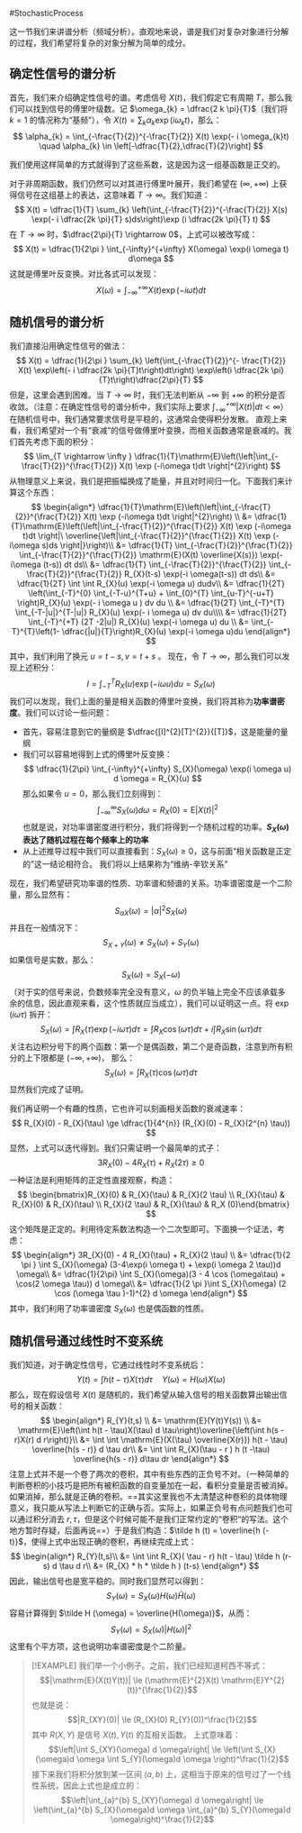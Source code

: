 #StochasticProcess 

这一节我们来讲谱分析（频域分析）。直观地来说，谱是我们对复杂对象进行分解的过程，我们希望将复杂的对象分解为简单的成分。


## 确定性信号的谱分析
首先，我们来介绍确定性信号的谱。考虑信号 $X(t)$，我们假定它有周期 $T$，那么我们可以找到信号的傅里叶级数。记 $\omega_{k} = \dfrac{2 k \pi}{T}$（我们将 $k=1$ 的情况称为“基频”），令 $X (t)  = \sum_{k} \alpha_{k} \exp( i \omega_{k} t)$，那么：
$$
\alpha_{k} = \int_{-\frac{T}{2}}^{-\frac{T}{2}}  X(t) \exp(- i \omega_{k}t) \quad \alpha_{k} \in \left[-\dfrac{T}{2},\dfrac{T}{2}\right]
$$

我们使用这样简单的方式就得到了这些系数，这是因为这一组基函数是正交的。

对于非周期函数，我们仍然可以对其进行傅里叶展开，我们希望在 $(\infty,+\infty)$ 上获得信号在这组基上的表达，这意味着 $T \rightarrow \infty$。我们知道：
$$
X(t) = \dfrac{1}{T} \sum_{k} \left(\int_{-\frac{T}{2}}^{-\frac{T}{2}} X(s) \exp(- i \dfrac{2k \pi}{T} s)ds\right)\exp (i \dfrac{2k \pi}{T} t)
$$
在 $T \rightarrow \infty$ 时，$\dfrac{2\pi}{T} \rightarrow 0$，上式可以被改写成：
$$
X(t) = \dfrac{1}{2\pi } \int_{-\infty}^{+\infty}  X(\omega) \exp(i \omega t) d\omega 
$$
这就是傅里叶反变换。对比各式可以发现：
$$
X(\omega ) = \int_{-\infty}^{+\infty} X(t)  \exp(- i \omega t)dt
$$

## 随机信号的谱分析
我们直接沿用确定性信号的做法：
$$
X(t) = \dfrac{1}{2\pi }  \sum_{k} \left(\int_{-\frac{T}{2}}^{- \frac{T}{2}} X(t) \exp\left(- i \dfrac{2k \pi}{T}t\right)dt\right) \exp\left(i \dfrac{2k \pi}{T}t\right)\dfrac{2\pi}{T} 
$$
但是，这里会遇到困难。当 $T \rightarrow \infty$ 时，我们无法判断从 $-\infty$ 到 $+\infty$ 的积分是否收敛。（注意：在确定性信号的谱分析中，我们实际上要求 $\int_{-\infty}^{+\infty}|X (t)|dt < \infty$）在随机信号中，我们通常要求信号是平稳的，这通常会使得积分发散。
直观上来看，我们希望对一个有“衰减”的信号做傅里叶变换，而相关函数通常是衰减的。我们首先考虑下面的积分：
$$
\lim_{T \rightarrow \infty } \dfrac{1}{T}\mathrm{E}\left(\left|\int_{-\frac{T}{2}}^{\frac{T}{2}} X(t) \exp (-i\omega t)dt \right|^{2}\right)
$$
从物理意义上来说，我们是把振幅换成了能量，并且对时间归一化。下面我们来计算这个东西：
$$
\begin{align*}
\dfrac{1}{T}\mathrm{E}\left(\left|\int_{-\frac{T}{2}}^{\frac{T}{2}} X(t) \exp (-i\omega t)dt \right|^{2}\right) \\
&= \dfrac{1}{T}\mathrm{E}\left(\left|\int_{-\frac{T}{2}}^{\frac{T}{2}} X(t) \exp (-i\omega t)dt \right|\ \overline{\left|\int_{-\frac{T}{2}}^{\frac{T}{2}} X(t) \exp (-i\omega s)ds \right|}\right)\\
&= \dfrac{1}{T} \int_{-\frac{T}{2}}^{\frac{T}{2}} \int_{-\frac{T}{2}}^{\frac{T}{2}} \mathrm{E}(X(t) \overline{X(s)}) \exp(-i\omega (t-s)) dt ds\\
&= \dfrac{1}{T} \int_{-\frac{T}{2}}^{\frac{T}{2}} \int_{-\frac{T}{2}}^{\frac{T}{2}}  R_{X}(t-s) \exp(-i \omega(t-s)) dt ds\\
&= \dfrac{1}{2T} \int \int  R_{X}(u) \exp(-i \omega u)  dudv\\
&= \dfrac{1}{2T} \left(\int_{-T}^{0} \int_{-T-u}^{T+u} + \int_{0}^{T} \int_{u-T}^{-u+T} \right)R_{X}(u)  \exp(- i \omega u )  dv du \\
&= \dfrac{1}{2T} \int_{-T}^{T} \int_{-T-|u|}^{T-|u|} R_{X}(u) \exp(- i \omega u) dv du\\\\
&= \dfrac{1}{2T} \int_{-T}^{+T} (2T -2|u|)  R_{X}(u) \exp(-i  \omega u) du \\
&= \int_{-T}^{T}\left(1- \dfrac{|u|}{T}\right)R_{X}(u) \exp(-i \omega u)du 
\end{align*}
$$
其中，我们利用了换元 $u = t-s, v = t+s$ 。
现在，令 $T \rightarrow \infty$，那么我们可以发现上述积分：
$$
I = \int_{-T}^{T} R_{X}(u) \exp(-i \omega u )du = S_{X}(\omega)
$$
我们可以发现，我们上面的量是相关函数的傅里叶变换，我们将其称为**功率谱密度**。我们可以讨论一些问题：
- 首先，容易注意到它的量纲是 $\dfrac{[I]^{2}[T]^{2}}{[T]}$，这是能量的量纲
- 我们可以容易地得到上式的傅里叶反变换：$$
\dfrac{1}{2\pi} \int_{-\infty}^{+\infty} S_{X}(\omega) \exp(i \omega u) d \omega = R_{X}(u) 
$$ 那么如果令 $u=0$，那么我们立刻得到：$$
\int_{-\infty}^{\infty} S_{X}(\omega) d \omega = R_{X}(0) = \mathrm{E}|X(t)|^{2}
$$ 也就是说，对功率谱密度进行积分，我们将得到一个随机过程的功率。**$S_{X}(\omega)$ 表达了随机过程在每个频率上的功率**
- 从上述推导过程中我们可以直接看到：$S_{X}(\omega) \ge 0$，这与前面“相关函数是正定的”这一结论相符合。
我们将以上结果称为“维纳-辛钦关系”

现在，我们希望研究功率谱的性质、功率谱和频谱的关系。功率谱密度是一个二阶量，那么显然有：
$$
S_{\alpha X} (\omega) = |\alpha|^{2} S_{X}(\omega)
$$
并且在一般情况下：
$$
S_{X+Y} (\omega)\not = S_{X}(\omega) + S_{Y}(\omega)
$$
如果信号是实数，那么：
$$
S_{X}(\omega) = S_{X}(- \omega)
$$
（对于实的信号来说，负数频率完全没有意义，$\omega$ 的负半轴上完全不应该承载多余的信息，因此直观来看，这个性质就应当成立），我们可以证明这一点。将 $\exp (i \omega\tau)$ 拆开：
$$
S_{X}(\omega) = \int R_{X}(\tau) \exp(-i \omega\tau) d\tau = \int R_{X}\cos(\omega \tau) d \tau + i \int R_{X} \sin(\omega \tau) d \tau 
$$
关注右边积分号下的两个函数：第一个是偶函数，第二个是奇函数，注意到所有积分的上下限都是 $(-\infty,+\infty)$， 那么：
$$
S_{X}(\omega) = \int R_{X}(\tau)  \cos (\omega \tau) d \tau 
$$
显然我们完成了证明。

我们再证明一个有趣的性质，它也许可以刻画相关函数的衰减速率：
$$
R_{X}(0) - R_{X}(\tau) \ge \dfrac{1}{4^{n}} (R_{X}(0) - R_{X}(2^{n} \tau))
$$
显然，上式可以迭代得到。我们只需证明一个最简单的式子：
$$
3R_{X}(0) - 4 R_{X}(\tau) + R_{X}(2 \tau) \ge 0
$$
一种证法是利用矩阵的正定性直接观察，构造：
$$
\begin{bmatrix}R_{X}(0) & R_{X}(\tau) & R_{X}(2 \tau)  \\ R_{X}(\tau) & R_{X}(0) & R_{X}(\tau)  \\ R_{X}(2 \tau) & R_{X}(\tau)  & R_X (0)\end{bmatrix}
$$
这个矩阵是正定的。利用待定系数法构造一个二次型即可。下面换一个证法，考虑：
$$
\begin{align*}
3R_{X}(0) - 4 R_{X}(\tau) + R_{X}(2 \tau) \\
&= \dfrac{1}{2 \pi } \int S_{X}(\omega) (3-4\exp(i  \omega t) + \exp(i \omega 2 \tau))d \omega\\
&= \dfrac{1}{2\pi} \int S_{X}(\omega)(3 - 4 \cos (\omega\tau) + \cos(2 \omega \tau)) d \omega\\
&= \dfrac{1}{2 \pi }\int S_{X}(\omega) (2 \cos (\omega \tau )-1)^{2} d \omega 
\end{align*}
$$
其中，我们利用了功率谱密度 $S_{X}(\omega)$ 也是偶函数的性质。

## 随机信号通过线性时不变系统
我们知道，对于确定性信号，它通过线性时不变系统后：
$$
Y(t) = \int h(t - \tau) X(\tau) d \tau   \quad  Y(\omega) = H(\omega)X(\omega)
$$
那么，现在假设信号 $X(t)$ 是随机的，我们希望从输入信号的相关函数算出输出信号的相关函数：
$$
\begin{align*}
R_{Y}(t,s) \\
&=  \mathrm{E}(Y(t)Y(s)) \\
&= \mathrm{E}\left(\int h(t - \tau)X(\tau) d \tau\right)\overline{\left(\int h(s - r)X(r) d r\right)}\\
&= \int \int \mathrm{E}(X(\tau) \overline{X(r)}) h(t - \tau) \overline{h(s - r)} d \tau dr\\
&=  \int  \int R_{X}(\tau - r ) h (t -\tau) \overline{h(s - r)} d\tau dr
\end{align*}
$$
注意上式并不是一个卷了两次的卷积，其中有些东西的正负号不对。（一种简单的判断卷积的小技巧是把所有被积函数的自变量加在一起，看积分变量是否被消掉。如果消掉，那么就是正确的卷积。==其实这里我也不太清楚这种卷积的具体物理意义，我只能从写法上判断它的正确与否。实际上，如果正负号有点问题我们也可以通过积分消去 $r,\tau$，但是这个时候可能不是我们正常约定的“卷积“的写法。这个地方暂时存疑，后面再说==）于是我们构造：$\tilde h (t) = \overline{h (- t)}$，使得上式中出现正确的卷积，再继续完成上式：
$$
\begin{align*}
R_{Y}(t,s)\\
&= \int \int  R_{X}( \tau - r) h(t - \tau) \tilde h (r-s) d \tau d r\\
&= (R_{X} * h * \tilde h ) (t-s)
\end{align*}
$$
因此，输出信号也是宽平稳的。同时我们显然可以得到：
$$
S_{Y}(\omega) = S_{X}(\omega) H(\omega)\tilde H(\omega)
$$
容易计算得到 $\tilde H (\omega) = \overline{H(\omega)}$，从而：
$$
S_{Y}(\omega) = S_{X}(\omega)|H(\omega)|^{2}
$$
这里有个平方项，这也说明功率谱密度是个二阶量。

>[!EXAMPLE]
我们举一个小例子。之前，我们已经知道柯西不等式：
$$|\mathrm{E}(X(t)Y(t))| \le (\mathrm{E}^{2}X(t) \mathrm{E}Y^{2}(t))^{\frac{1}{2}}$$
也就是说：
$$|R_{XY}(0)| \le  (R_{X}(0) R_{Y}(0))^\frac{1}{2}$$
其中 $R(X,Y)$ 是信号 $X(t),Y(t)$ 的互相关函数。 上式意味着：
$$\left|\int S_{XY}(\omega) d \omega\right| \le \left(\int S_{X}(\omega)d \omega \int S_{Y}(\omega)d \omega \right)^\frac{1}{2}$$
接下来我们将积分放到某一区间 $(a,b)$ 上，这相当于原来的信号过了一个线性系统，因此上式也是成立的：
$$\left|\int_{a}^{b} S_{XY}(\omega) d \omega\right| \le \left(\int_{a}^{b} S_{X}(\omega)d \omega \int_{a}^{b} S_{Y}(\omega)d \omega\right)^\frac{1}{2}$$












